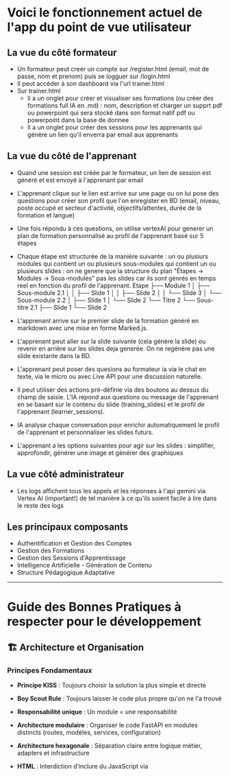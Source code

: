 # Voici le fonctionnement actuel de l'app du point de vue utilisateur

## La vue du côté formateur
- Un formateur peut creer un compte sur /register.html (email, mot de passe, nom et prenom) puis se logguer sur /login.html
- Il peut accéder à son dashboard via l'url trainer.html
- Sur trainer.html 
    - Il a un onglet pour créer et visualiser ses formations (ou créer des formations full IA en .md) : nom, description et charger un supprt pdf ou powerpoint qui sera stocké dans son format natif pdf ou powerpoint dans la base de donnee
    - Il a un onglet pour créer des sessions pour les apprenants qui génère un lien qu'il enverra par email aux apprenants

## La vue du côté de l'apprenant
- Quand une session est créée par le formateur, un lien de session est généré et est envoyé à l'apprenant par email
- L'apprenant clique sur le lien est arrive sur une page ou on lui pose des questions pour créer son profil que l'on enregister en BD (email, niveau, poste occupé et secteur d'activité, objectifs/attentes, durée de la formation  et langue)

- Une fois répondu à ces questions, on utilise vertexAI pour generer un plan de formation personnalisé au profil de l'apprenant basé sur 5 étapes
- Chaque étape est structurée de la manière suivante : un ou plusiurs modules qui contient un ou plusieurs sous-modules qui contient un ou plusieurs slides : on ne genere que la structure du plan "Étapes → Modules → Sous-modules" pas les slides car ils sont génrés en temps reel en fonction du profil de l'apprenant.
Etape
├── Module 1
│   ├── Sous-module 2.1
│   │   ├── Slide 1
│   │   ├── Slide 2
│   │   └── Slide 3
│   └── Sous-module 2.2
│       ├── Slide 1
│       └── Slide 2
└── Titre 2
    └── Sous-titre 2.1
        ├── Slide 1
        └── Slide 2

- L'apprenant arrive sur le premier slide de la formation généré en markdown avec une mise en forme Marked.js.
- L'apprenant peut aller sur la slide suivante (cela génère la slide) ou revenir en arrière sur les slides deja generée. On ne regénère pas une slide existante dans la BD.
- L'apprenant peut poser des quesions au formateur ia via le chat en texte, via le micro ou avec Live API pour une discussion naturelle.
- Il peut utiliser des actions pré-définie via des boutons au dessus du champ de saisie.
L'IA repond aux questions ou message de l'apprenant en se basant sur le contenu du slide (training_slides) et le profil de l'apprenant (learner_sessions).
- IA analyse chaque conversation pour enrichir automatiquement le profil de l'apprenant et personnaliser les slides futurs.
- L'apprenant a les options suivantes pour agir sur les slides : simplifier,  approfondir, générer une image et générer des graphiques

## La vue côté administrateur
- Les logs affichent tous les appels et les réponses à l'api gemini via Vertex AI (important!) de tel manière à ce qu'ils soient facile à lire dans le reste des logs 

## Les principaux composants
- Authentification et Gestion des Comptes
- Gestion des Formations
- Gestion des Sessions d'Apprentissage
- Intelligence Artificielle - Génération de Contenu
- Structure Pédagogique Adaptative

---------------------------------------------------------------------------------------------------------------

# Guide des Bonnes Pratiques à respecter pour le développement
## 🏗️ Architecture et Organisation
### Principes Fondamentaux
- **Principe KISS** : Toujours choisir la solution la plus simple et directe
- **Boy Scout Rule** : Toujours laisser le code plus propre qu'on ne l'a trouvé
- **Responsabilité unique** : Un module = une responsabilité
- **Architecture modulaire** : Organiser le code FastAPI en modules distincts (routes, modèles, services, configuration)
- **Architecture hexagonale** : Séparation claire entre logique métier, adapters et infrastructure
- **HTML** : Interdiction d’inclure du JavaScript via <script> et du CSS via <style> dans les fichiers HTML : utiliser uniquement des fichiers externes

- **ArClaude 4 hooks** : Mise en place et activation des hooks claude 4 avant de demarrer le code

### Stack Technologique Obligatoire
- **Backend** : FastAPI + PostgreSQL + SQLAlchemy + Alembic + Poetry
- **Architecture** : Architecture hexagonale avec séparation des couches
- **Serveur** : FastAPI server
- **Authentification & Sessions** : FastAPI-Users pour la gestion des sessions formateurs et apprenants + JWT
- **IA** : VertexAI
- **Frontend** : HTML5/CSS3/JavaScript ES6 vanilla (pas de <script> ou <style> dans le HTML, uniquement des fichiers externes)
- **UI** : Bootstrap + Bootstrap Icons uniquement
- **Infrastructure** : Railway (déploiement) + GitHub (versioning)

## 🌐 Internationalisation (i18n)
### Langue par Défaut : Anglais First
- OBLIGATION : Toute l'application développée en anglais par défaut
- Libellés UI : Tous les textes d'interface en anglais
- Variables : Noms de variables en anglais uniquement
- URLs : Toutes les routes en anglais (ex: /api/trainers, /api/sessions)
- Tables : Noms de tables en anglais (ex: trainers, training_sessions, learner_sessions)
- Champs BDD : Noms de colonnes en anglais (ex: first_name, created_at, session_type)
- Endpoints : Noms d'endpoints en anglais (ex: /create-session, /capture-email)
- Constantes : Toutes les constantes en anglais (ex: SESSION_TYPE_B2B, ENGAGEMENT_LEVEL_HIGH)
- Prompt : Les prompts font exception à la règle : ils sont dans les langues cibles de l'app (français, anglais, etc.)

### Architecture i18n
- OBLIGATION : Prévoir l'architecture i18n dès le début pour traduction future
- Messages système : En anglais avec support i18n pour extension ultérieure
- Contenu formation : Reste dans la langue du PDF/PPT source (français pour les tests)
- Interface utilisateur : Labels et textes en anglais uniquement pour MVP
- Fichiers de traduction : Structure prête pour ajout de langues (fr, es, de, etc.)

### Conventions de Nommage Anglais
- Tables : snake_case anglais (ex: training_sessions, chat_messages, device_sessions)
- Colonnes : snake_case anglais (ex: email_captured_at, payment_completed_at, engagement_history)
- Classes : PascalCase anglais (ex: TrainingSession, LearnerSession, ChatMessage)
- Variables : snake_case anglais (ex: session_id, current_slide, engagement_level)
- Routes : kebab-case anglais (ex: /api/training-sessions, /capture-email, /create-payment)

## 📁 Structure du Projet
### Organisation Backend - Architecture Hexagonale
```
backend/
├── app/
│   ├── main.py
│   ├── domain/            # Logique métier pure
│   │   ├── entities/      # Entités métier
│   │   ├── ports/         # Interfaces (repositories, services)
│   │   └── services/      # Services métier
│   ├── adapters/          # Couche d'adaptation
│   │   ├── inbound/       # API, controllers
│   │   ├── outbound/      # Database, Gemini, external APIs
│   │   └── repositories/  # Implémentations repositories
│   ├── infrastructure/    # Configuration, database, sécurité
│   └── utils/             # Utilitaires
├── alembic/               # Migrations
└── pyproject.toml         # Configuration Poetry
```

### Organisation Frontend
```
frontend/
├── public/            # Pages HTML
├── src/
│   ├── components/    # Composants réutilisables
│   ├── styles/        # CSS modulaire
│   └── utils/         # Utilitaires JS
```

## 🔧 Configuration et Sécurité
### Variables d'Environnement
- **INTERDICTION ABSOLUE** : Jamais de valeurs hardcodées dans le code
- **OBLIGATION** : Centraliser toute la configuration avec des variables d'environnement
- **JAMAIS** stocker les mots de passe en clair
- **TOUJOURS** utiliser le hashage pour les mots de passe

### Gestion des Erreurs
- **JAMAIS** exposer d'informations sensibles dans les messages d'erreur
- **TOUJOURS** logger les erreurs détaillées côté serveur uniquement
- Messages d'erreur génériques pour l'utilisateur final

## 🗄️ Gestion des Données
### Modèles et Base de Données
- **OBLIGATION** : Définir des modèles cohérents entre Pydantic et PostgreSQL
- **OBLIGATION** : Utiliser des conventions de nommage claires et uniformes
- **OBLIGATION** : Valider toutes les données entrantes avec Pydantic
- **OBLIGATION** : Gérer les migrations avec Alembic
- **OBLIGATION** : Créer des schémas précis pour les requêtes et réponses API

### Conventions de Nommage
- **Tables** : snake_case anglais
- **Colonnes** : snake_case anglais
- **Classes** : PascalCase anglais
- **Variables** : snake_case anglais
- **Routes** : kebab-case anglais 

## ⚡ Performance et Scalabilité
### Optimisation Obligatoire
- **OBLIGATION** : Utiliser des index appropriés en base de données
- **OBLIGATION** : Optimiser les requêtes SQL et éviter les requêtes N+1
- **OBLIGATION** : Paginer toutes les listes de données avec `limit()` et `offset()`
- **OBLIGATION** : Utiliser le Context Caching de Gemini (TTL 6-24 heures)
- **OBLIGATION** : Surveiller les performances et l'utilisation des ressources
- **OBLIGATION** : Implémenter le rate limiting sur les appels API Gemini

### Cache et Performance
- Implémenter une stratégie de cache pour les données fréquentes
- Utiliser le Context Caching de Gemini pour les formations
- Pas de Redis nécessaire (uniquement Context Cache Gemini)

## 🤖 Intégration IA
### Gemini Flash 2.0 ou 2.5 via Vertex AI ou SDK si besoin
- **OBLIGATION** : Utiliser Context Caching avec TTL 6-24 heures
- **OBLIGATION** : Utiliser Structured Output JSON
- **OBLIGATION** : Appels API séparés (conversation vs analyse d'engagement)
- **OBLIGATION** : Rate limiting sur les appels API Gemini

## 🎨 Frontend et Interface
### Standards UI
- **OBLIGATION** : Utiliser uniquement les composants, couleurs, effets et animations standard de Bootstrap
- **OBLIGATION** : Utiliser Bootstrap Icons
- **OBLIGATION** : Architecture composants réutilisables en JavaScript ES6

## 🛠️ Développement et Maintenance
### Workflow Poetry
- **OBLIGATION** : Toutes les commandes Poetry depuis le dossier `backend/`
- **OBLIGATION** : Utiliser Poetry pour la gestion des dépendances et environnement

### Documentation
- **OBLIGATION** : Documenter l'API avec les outils intégrés FastAPI
- **OBLIGATION** : Maintenir une documentation claire pour l'équipe
- **OBLIGATION** : Implémenter un système de logging structuré

### Versioning et Déploiement
- **OBLIGATION** : Planifier le versioning de l'API dès le début
- **OBLIGATION** : Utiliser Claude Dev Hook pour formatage automatique et imports
- **OBLIGATION** : Déploiement exclusivement sur Railway
- **OBLIGATION** : Versioning sur GitHub

## 🔒 Sécurité et Validation
### Authentification
- **OBLIGATION** : Implémenter une authentification robuste avec JWT
- **OBLIGATION** : Valider et sanitiser toutes les données utilisateur côté backend
- **OBLIGATION** : Ne jamais faire confiance aux données frontend

### Validation des Données
- **OBLIGATION** : Validation Pydantic pour tous les endpoints POST/PUT/PATCH
- **OBLIGATION** : Schémas précis pour toutes les requêtes et réponses
- **OBLIGATION** : Gestion centralisée des erreurs

**Objectif** : Code maintenable, évolutif et performant
